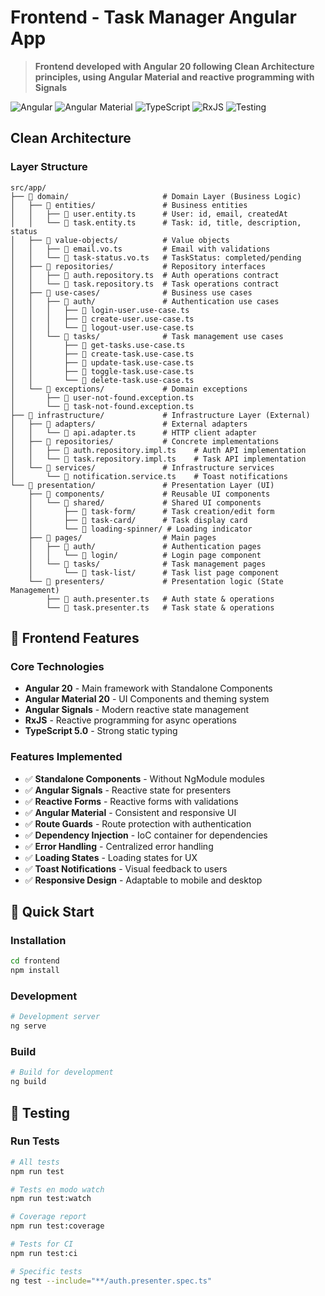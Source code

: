 # Frontend - Task Manager Angular App

> **Frontend developed with Angular 20 following Clean Architecture principles, using Angular Material and reactive programming with Signals**

![Angular](https://img.shields.io/badge/Angular-20-red?style=flat&logo=angular)
![Angular Material](https://img.shields.io/badge/Material-20-blue?style=flat&logo=material-design)
![TypeScript](https://img.shields.io/badge/TypeScript-5.0-blue?style=flat&logo=typescript)
![RxJS](https://img.shields.io/badge/RxJS-7.0-purple?style=flat&logo=reactivex)
![Testing](https://img.shields.io/badge/Testing-Jasmine%20%26%20Karma-green?style=flat)

## Clean Architecture

### Layer Structure

```
src/app/
├── 📁 domain/                     # Domain Layer (Business Logic)
│   ├── 📁 entities/               # Business entities
│   │   ├── 📄 user.entity.ts      # User: id, email, createdAt
│   │   └── 📄 task.entity.ts      # Task: id, title, description, status
│   ├── 📁 value-objects/          # Value objects
│   │   ├── 📄 email.vo.ts         # Email with validations
│   │   └── 📄 task-status.vo.ts   # TaskStatus: completed/pending
│   ├── 📁 repositories/           # Repository interfaces
│   │   ├── 📄 auth.repository.ts  # Auth operations contract
│   │   └── 📄 task.repository.ts  # Task operations contract
│   ├── 📁 use-cases/              # Business use cases
│   │   ├── 📁 auth/               # Authentication use cases
│   │   │   ├── 📄 login-user.use-case.ts
│   │   │   ├── 📄 create-user.use-case.ts
│   │   │   └── 📄 logout-user.use-case.ts
│   │   └── 📁 tasks/              # Task management use cases
│   │       ├── 📄 get-tasks.use-case.ts
│   │       ├── 📄 create-task.use-case.ts
│   │       ├── 📄 update-task.use-case.ts
│   │       ├── 📄 toggle-task.use-case.ts
│   │       └── 📄 delete-task.use-case.ts
│   └── 📁 exceptions/             # Domain exceptions
│       ├── 📄 user-not-found.exception.ts
│       └── 📄 task-not-found.exception.ts
├── 📁 infrastructure/             # Infrastructure Layer (External)
│   ├── 📁 adapters/               # External adapters
│   │   └── 📄 api.adapter.ts      # HTTP client adapter
│   ├── 📁 repositories/           # Concrete implementations
│   │   ├── 📄 auth.repository.impl.ts    # Auth API implementation
│   │   └── 📄 task.repository.impl.ts    # Task API implementation
│   └── 📁 services/               # Infrastructure services
│       └── 📄 notification.service.ts    # Toast notifications
└── 📁 presentation/               # Presentation Layer (UI)
    ├── 📁 components/             # Reusable UI components
    │   └── 📁 shared/             # Shared UI components
    │       ├── 📄 task-form/      # Task creation/edit form
    │       ├── 📄 task-card/      # Task display card
    │       └── 📄 loading-spinner/ # Loading indicator
    ├── 📁 pages/                  # Main pages
    │   ├── 📁 auth/               # Authentication pages
    │   │   └── 📁 login/          # Login page component
    │   └── 📁 tasks/              # Task management pages  
    │       └── 📁 task-list/      # Task list page component
    └── 📁 presenters/             # Presentation logic (State Management)
        ├── 📄 auth.presenter.ts   # Auth state & operations
        └── 📄 task.presenter.ts   # Task state & operations
```

## 🎯 Frontend Features

### Core Technologies
- **Angular 20** - Main framework with Standalone Components
- **Angular Material 20** - UI Components and theming system
- **Angular Signals** - Modern reactive state management
- **RxJS** - Reactive programming for async operations
- **TypeScript 5.0** - Strong static typing

### Features Implemented
- ✅ **Standalone Components** - Without NgModule modules
- ✅ **Angular Signals** - Reactive state for presenters
- ✅ **Reactive Forms** - Reactive forms with validations
- ✅ **Angular Material** - Consistent and responsive UI
- ✅ **Route Guards** - Route protection with authentication
- ✅ **Dependency Injection** - IoC container for dependencies
- ✅ **Error Handling** - Centralized error handling
- ✅ **Loading States** - Loading states for UX
- ✅ **Toast Notifications** - Visual feedback to users
- ✅ **Responsive Design** - Adaptable to mobile and desktop

## 🚀 Quick Start

### Installation

```bash
cd frontend
npm install
```

### Development

```bash
# Development server
ng serve
```

### Build

```bash
# Build for development
ng build
```

## 🧪 Testing

### Run Tests

```bash
# All tests
npm run test

# Tests en modo watch
npm run test:watch

# Coverage report
npm run test:coverage

# Tests for CI
npm run test:ci

# Specific tests
ng test --include="**/auth.presenter.spec.ts"
```
